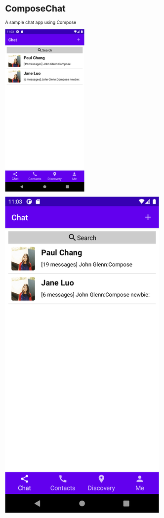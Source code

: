 # ComposeChat
A sample chat app using Compose

<img src="snapshot/screenshot_main.png" alt="Jetpack Compose Samples" width="256" />

![plot](./snapshot/screenshot_main.png)